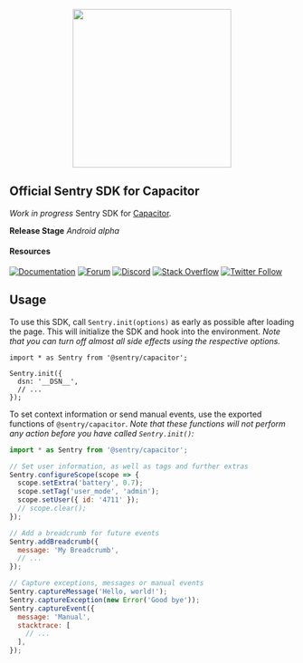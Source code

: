 <p  align="center">
	<a  href="https://sentry.io"  target="_blank"  align="center">
		<img  src="https://sentry-brand.storage.googleapis.com/sentry-logo-black.png"  width="280">
	</a>
	<br/>
</p>

## Official Sentry SDK for Capacitor

_Work in progress_ Sentry SDK for [Capacitor](https://capacitorjs.com/).

**Release Stage**
_Android alpha_

#### Resources

[![Documentation](https://img.shields.io/badge/documentation-sentry.io-green.svg)](https://docs.sentry.io/platforms/capacitor/)
[![Forum](https://img.shields.io/badge/forum-sentry-green.svg)](https://forum.sentry.io/c/sdks)
[![Discord](https://img.shields.io/discord/621778831602221064)](https://discord.gg/Ww9hbqr)
[![Stack Overflow](https://img.shields.io/badge/stack%20overflow-sentry-green.svg)](https://stackoverflow.com/questions/tagged/sentry)
[![Twitter Follow](https://img.shields.io/twitter/follow/getsentry?label=getsentry&style=social)](https://twitter.com/intent/follow?screen_name=getsentry)

## Usage

To use this SDK, call `Sentry.init(options)` as early as possible after loading the page. This will initialize the SDK and hook into the environment. _Note that you can turn off almost all side effects using the respective options._

    import * as Sentry from '@sentry/capacitor';

    Sentry.init({
      dsn: '__DSN__',
      // ...
    });

To set context information or send manual events, use the exported functions of `@sentry/capacitor`. _Note that these functions will not perform any action before you have called `Sentry.init()`:_

```javascript
import * as Sentry from '@sentry/capacitor';

// Set user information, as well as tags and further extras
Sentry.configureScope(scope => {
  scope.setExtra('battery', 0.7);
  scope.setTag('user_mode', 'admin');
  scope.setUser({ id: '4711' });
  // scope.clear();
});

// Add a breadcrumb for future events
Sentry.addBreadcrumb({
  message: 'My Breadcrumb',
  // ...
});

// Capture exceptions, messages or manual events
Sentry.captureMessage('Hello, world!');
Sentry.captureException(new Error('Good bye'));
Sentry.captureEvent({
  message: 'Manual',
  stacktrace: [
    // ...
  ],
});
```
